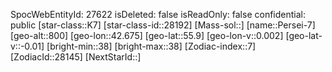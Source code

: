 ﻿---
location: [55.9,42.675,800]
type: Station
tags:
- astro/Star

---
SpocWebEntityId: 27622
isDeleted: false
isReadOnly: false
confidential: public
[star-class::K7]
[star-class-id::28192]
[Mass-sol::]
[name::Persei-7]
[geo-alt::800]
[geo-lon::42.675]
[geo-lat::55.9]
[geo-lon-v::0.002]
[geo-lat-v::-0.01]
[bright-min::38]
[bright-max::38]
[Zodiac-index::7]
[ZodiacId::28145]
[NextStarId::]

